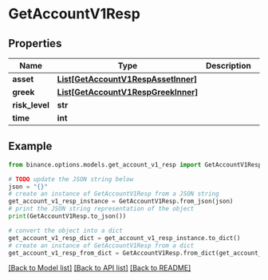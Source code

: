 # GetAccountV1Resp


## Properties

Name | Type | Description | Notes
------------ | ------------- | ------------- | -------------
**asset** | [**List[GetAccountV1RespAssetInner]**](GetAccountV1RespAssetInner.md) |  | [optional] 
**greek** | [**List[GetAccountV1RespGreekInner]**](GetAccountV1RespGreekInner.md) |  | [optional] 
**risk_level** | **str** |  | [optional] 
**time** | **int** |  | [optional] 

## Example

```python
from binance.options.models.get_account_v1_resp import GetAccountV1Resp

# TODO update the JSON string below
json = "{}"
# create an instance of GetAccountV1Resp from a JSON string
get_account_v1_resp_instance = GetAccountV1Resp.from_json(json)
# print the JSON string representation of the object
print(GetAccountV1Resp.to_json())

# convert the object into a dict
get_account_v1_resp_dict = get_account_v1_resp_instance.to_dict()
# create an instance of GetAccountV1Resp from a dict
get_account_v1_resp_from_dict = GetAccountV1Resp.from_dict(get_account_v1_resp_dict)
```
[[Back to Model list]](../README.md#documentation-for-models) [[Back to API list]](../README.md#documentation-for-api-endpoints) [[Back to README]](../README.md)


